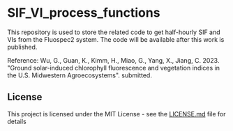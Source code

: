 # SIF_VI_process_functions

This repository is used to store the related code to get half-hourly SIF and VIs from the Fluospec2 system. The code will be available after this work is published. 

Reference: Wu, G., Guan, K., Kimm, H., Miao, G., Yang, X., Jiang, C. 2023. "Ground solar-induced chlorophyll fluorescence and vegetation indices in the U.S. Midwestern Agroecosystems". submitted. 


## License

This project is licensed under the MIT License - see the [LICENSE.md](LICENSE.md) file for details  
